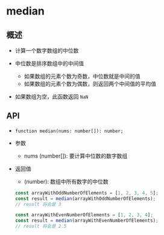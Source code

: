 # median

## 概述

+ 计算一个数字数组的中位数

+ 中位数是排序数组中的中间值

  + 如果数组的元素个数为奇数，中位数就是中间的值
  + 如果数组的元素个数为偶数，则返回两个中间值的平均值

+ 如果数组为空，此函数返回 `NaN`

## API

+ `function median(nums: number[]): number;`

+ 参数

  + nums (number[]): 要计算中位数的数字数组

+ 返回值

  + (number): 数组中所有数字的中位数


  ```js
  const arrayWithOddNumberOfElements = [1, 2, 3, 4, 5];
  const result = median(arrayWithOddNumberOfElements);
  // result 将会是 3

  const arrayWithEvenNumberOfElements = [1, 2, 3, 4];
  const result = median(arrayWithEvenNumberOfElements);
  // result 将会是 2.5
  ```
